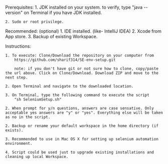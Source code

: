 Prerequisites:
	1. JDK installed on your system.
		to verify, type "java --version" on Terminal if you have JDK installed.
		
	2. Sudo or root privilege.

Recommended: (optional)
	1. IDE installed. (like- IntelliJ IDEA)
	2. Xcode from App store.
	3. Backup of existing Workspace.

Instructions:

	1. To execute: Clone/Download the repository on your computer from 
		https://github.com/sharif314/SE-env-setup.git

		note: if you don't have git or not sure how to clone, copy/paste the url above. Click on Clone/Download. Download ZIP and move to the next step. 

	2. Open Terminal and navigate to the downloaded location.

	3. On Terminal, type the following command to execute the script
		"sh SeleniumSetup.sh"

	2. When prompt for y/n questions, answers are case sensative. Only acceptable yes answers are "y" or "yes". Everything else will be taken as no in the script. 

	2. Backup or rename your default workspace in the home directory (if exists).

	3. Recommended to use in Mac OS X for setting up selenium automation environment.

	4. Script could be used just to upgrade existing installations and cleaning up local Workspace. 
